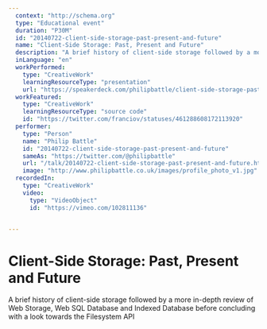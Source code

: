 ```yaml
---
  context: "http://schema.org"
  type: "Educational event"
  duration: "P30M"
  id: "20140722-client-side-storage-past-present-and-future"
  name: "Client-Side Storage: Past, Present and Future"
  description: "A brief history of client-side storage followed by a more in-depth review of Web Storage, Web SQL Database and Indexed Database before concluding with a look towards the Filesystem API"
  inLanguage: "en"
  workPerformed: 
    type: "CreativeWork"
    learningResourceType: "presentation"
    url: "https://speakerdeck.com/philipbattle/client-side-storage-past-present-and-future"
  workFeatured: 
    type: "CreativeWork"
    learningResourceType: "source code"
    id: "https://twitter.com/franciov/statuses/461288608172113920"
  performer: 
    type: "Person"
    name: "Philip Battle"
    id: "20140722-client-side-storage-past-present-and-future"
    sameAs: "https://twitter.com/@philipbattle"
    url: "/talk/20140722-client-side-storage-past-present-and-future.html"
    image: "http://www.philipbattle.co.uk/images/profile_photo_v1.jpg"
  recordedIn: 
    type: "CreativeWork"
    video: 
      type: "VideoObject"
      id: "https://vimeo.com/102811136"


---
```

# Client-Side Storage: Past, Present and Future

A brief history of client-side storage followed by a more in-depth review of Web Storage, Web SQL Database and Indexed Database before concluding with a look towards the Filesystem API
